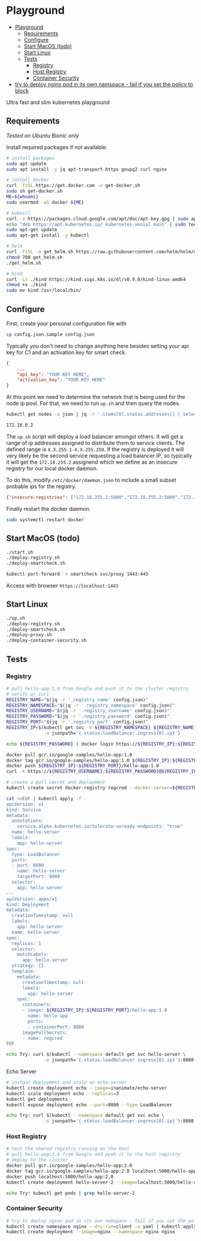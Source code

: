 # Playground

- [Playground](#playground)
  - [Requirements](#requirements)
  - [Configure](#configure)
  - [Start MacOS (todo)](#start-macos-todo)
  - [Start Linux](#start-linux)
  - [Tests](#tests)
    - [Registry](#registry)
    - [Host Registry](#host-registry)
    - [Container Security](#container-security)
- [try to deploy nginx pod in its own namspace - fail if you set the policy to block](#try-to-deploy-nginx-pod-in-its-own-namspace---fail-if-you-set-the-policy-to-block)

Ultra fast and slim kubernetes playground

## Requirements

*Tested on Ubuntu Bionic only*

Install required packages if not available:

```sh
# install packages
sudo apt update
sudo apt install -y jq apt-transport-https gnupg2 curl nginx

# install docker
curl -fsSL https://get.docker.com -o get-docker.sh
sudo sh get-docker.sh
ME=${whoami}
sudo usermod -aG docker ${ME}

# kubectl
curl -s https://packages.cloud.google.com/apt/doc/apt-key.gpg | sudo apt-key add -
echo "deb https://apt.kubernetes.io/ kubernetes-xenial main" | sudo tee -a /etc/apt/sources.list.d/kubernetes.list
sudo apt-get update
sudo apt-get install -y kubectl

# helm
curl -fsSL -o get_helm.sh https://raw.githubusercontent.com/helm/helm/master/scripts/get-helm-3
chmod 700 get_helm.sh
./get_helm.sh

# kind
curl -Lo ./kind https://kind.sigs.k8s.io/dl/v0.9.0/kind-linux-amd64
chmod +x ./kind
sudo mv kind /usr/local/bin/
```

## Configure

First, create your personal configuration file with

```sh
cp config.json.sample config.json
```

Typically you don't need to change anything here besides setting your api key for C1 and an activation key for smart check.

```json
{
    ...
    "api_key": "YOUR KEY HERE",
    "activation_key": "YOUR KEY HERE"
}
```

At this point we need to determine the network that is being used for the node ip pool. For that, we need to run `up.sh` and then query the nodes.

```sh
kubectl get nodes -o json | jq -r '.items[0].status.addresses[] | select(.type=="InternalIP") | .address'
```

```sh
172.18.0.2
```

The `up.sh` script will deploy a load balancer amongst others. It will get a range of ip addresses assigned to distribute them to service clients. The defined range is `X.X.255.1-X.X.255.250`. If the registry is deployed it will very likely be the second service requesting a load balancer IP, so typically it will get the `172.18.255.2` assignend which we define as an insecure registry for our local docker daemon.

To do this, modify `/etc/docker/daemon.json` to include a small subset probable ips for the registry.

```json
{"insecure-registries": ["172.18.255.1:5000","172.18.255.2:5000","172.18.255.3:5000"]}
```

Finally restart the docker daemon.

```sh
sudo systemctl restart docker
```

## Start MacOS (todo)

```sh
./start.sh
./deploy-registry.sh
./deploy-smartcheck.sh
```

```sh
kubectl port-forward -n smartcheck svc/proxy 1443:443
```

Access with browser `https://localhost:1443`

## Start Linux

```sh
./up.sh
./deploy-registry.sh
./deploy-smartcheck.sh
./deploy-proxy.sh
./deploy-container-security.sh
```

## Tests

### Registry

```sh
# pull hello-app:1.0 from Google and push it to the cluster registry
# verify w/ curl
REGISTRY_NAME="$(jq -r '.registry_name' config.json)"
REGISTRY_NAMESPACE="$(jq -r '.registry_namespace' config.json)"
REGISTRY_USERNAME="$(jq -r '.registry_username' config.json)"
REGISTRY_PASSWORD="$(jq -r '.registry_password' config.json)"
REGISTRY_PORT="$(jq -r '.registry_port' config.json)"
REGISTRY_IP=$(kubectl get svc -n ${REGISTRY_NAMESPACE} ${REGISTRY_NAME} \
              -o jsonpath='{.status.loadBalancer.ingress[0].ip}')

echo ${REGISTRY_PASSWORD} | docker login https://${REGISTRY_IP}:${REGISTRY_PORT} --username ${REGISTRY_USERNAME} --password-stdin

docker pull gcr.io/google-samples/hello-app:1.0
docker tag gcr.io/google-samples/hello-app:1.0 ${REGISTRY_IP}:${REGISTRY_PORT}/hello-app:1.0
docker push ${REGISTRY_IP}:${REGISTRY_PORT}/hello-app:1.0
curl -k https://${REGISTRY_USERNAME}:${REGISTRY_PASSWORD}@${REGISTRY_IP}:${REGISTRY_PORT}/v2/_catalog
```

```sh
# create a pull secret and deployment
kubectl create secret docker-registry regcred --docker-server=${REGISTRY_IP}:${REGISTRY_PORT} --docker-username=${REGISTRY_USERNAME} --docker-password=${REGISTRY_PASSWORD} --docker-email=info@mail.com

cat <<EOF | kubectl apply -f -
apiVersion: v1
kind: Service
metadata:
  annotations:
    service.alpha.kubernetes.io/tolerate-unready-endpoints: "true"
  name: hello-server
  labels:
    app: hello-server
spec:
  type: LoadBalancer
  ports:
  - port: 8080
    name: hello-server
    targetPort: 8080
  selector:
    app: hello-server
---
apiVersion: apps/v1
kind: Deployment
metadata:
  creationTimestamp: null
  labels:
    app: hello-server
  name: hello-server
spec:
  replicas: 1
  selector:
    matchLabels:
      app: hello-server
  strategy: {}
  template:
    metadata:
      creationTimestamp: null
      labels:
        app: hello-server
    spec:
      containers:
      - image: ${REGISTRY_IP}:${REGISTRY_PORT}/hello-app:1.0
        name: hello-app
        ports:
        - containerPort: 8080
      imagePullSecrets:
      - name: regcred
EOF

echo Try: curl $(kubectl --namespace default get svc hello-server \
              -o jsonpath='{.status.loadBalancer.ingress[0].ip}'):8080
```

Echo Server

```sh
# instant deployment and scale an echo-server
kubectl create deployment echo --image=inanimate/echo-server
kubectl scale deployment echo --replicas=3
kubectl get deployments
kubectl expose deployment echo --port=8080 --type LoadBalancer

echo Try: curl $(kubectl --namespace default get svc echo \
              -o jsonpath='{.status.loadBalancer.ingress[0].ip}'):8080
```

### Host Registry

```sh
# test the shared registry running on the host
# pull hello-app:2.0 from Google and push it to the host registry
# deploy to the cluster
docker pull gcr.io/google-samples/hello-app:2.0
docker tag gcr.io/google-samples/hello-app:2.0 localhost:5000/hello-app:2.0
docker push localhost:5000/hello-app:2.0
kubectl create deployment hello-server-2 --image=localhost:5000/hello-app:2.0

echo Try: kubectl get pods | grep hello-server-2
```

### Container Security

```sh
# try to deploy nginx pod in its own namspace - fail if you set the policy to block
kubectl create namespace nginx --dry-run=client -o yaml | kubectl apply -f - > /dev/null
kubectl create deployment --image=nginx --namespace nginx nginx
````
